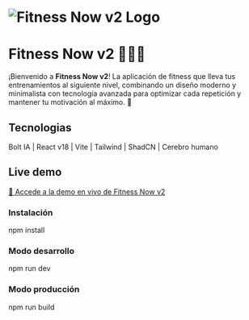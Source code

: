 # ![Fitness Now v2 Logo](https://i.imgur.com/ZDDmK8P.png)

# Fitness Now v2 🏋️‍♂️🔥

¡Bienvenido a **Fitness Now v2**! La aplicación de fitness que lleva tus entrenamientos al siguiente nivel, combinando un diseño moderno y minimalista con tecnología avanzada para optimizar cada repetición y mantener tu motivación al máximo. 🚀

## Tecnologias
Bolt IA | React v18 | Vite | Tailwind | ShadCN | Cerebro humano

## Live demo
[🔗 Accede a la demo en vivo de Fitness Now v2](https://fitness-now-v2.vercel.app)

### Instalación
npm install

### Modo desarrollo
npm run dev

### Modo producción
npm run build
